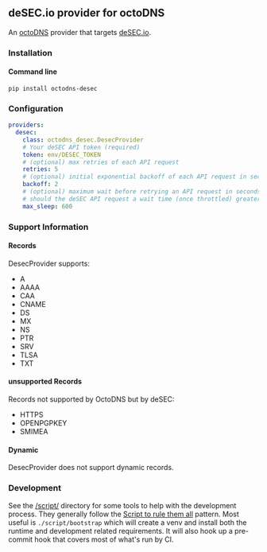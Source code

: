## deSEC.io provider for octoDNS

An [octoDNS](https://github.com/octodns/octodns/) provider that targets [deSEC.io](https://desec.readthedocs.io/en/latest/dns/domains.html).

### Installation

#### Command line

```
pip install octodns-desec
```

### Configuration

```yaml
providers:
  desec:
    class: octodns_desec.DesecProvider
    # Your deSEC API token (required)
    token: env/DESEC_TOKEN
    # (optional) max retries of each API request
    retries: 5
    # (optional) initial exponential backoff of each API request in seconds
    backoff: 2
    # (optional) maximum wait before retrying an API request in seconds
    # should the deSEC API request a wait time (once throttled) greater than this, this provider will fail
    max_sleep: 600
```

### Support Information

#### Records

DesecProvider supports:

- A
- AAAA
- CAA
- CNAME
- DS
- MX
- NS
- PTR
- SRV
- TLSA
- TXT

#### unsupported Records

Records not supported by OctoDNS but by deSEC:

- HTTPS
- OPENPGPKEY
- SMIMEA

#### Dynamic

DesecProvider does not support dynamic records.

### Development

See the [/script/](/script/) directory for some tools to help with the development process. They generally follow the [Script to rule them all](https://github.com/github/scripts-to-rule-them-all) pattern. Most useful is `./script/bootstrap` which will create a venv and install both the runtime and development related requirements. It will also hook up a pre-commit hook that covers most of what's run by CI.
